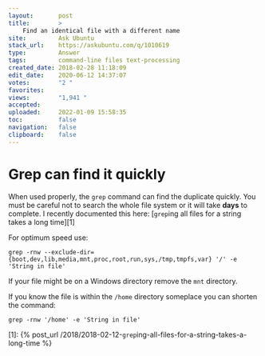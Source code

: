 ```yaml
---
layout:       post
title:        >
    Find an identical file with a different name
site:         Ask Ubuntu
stack_url:    https://askubuntu.com/q/1010619
type:         Answer
tags:         command-line files text-processing
created_date: 2018-02-28 11:18:09
edit_date:    2020-06-12 14:37:07
votes:        "2 "
favorites:    
views:        "1,941 "
accepted:     
uploaded:     2022-01-09 15:58:35
toc:          false
navigation:   false
clipboard:    false
---
```


# Grep can find it quickly

When used properly, the `grep` command can find the duplicate quickly. You must be careful not to search the whole file system or it will take **days** to complete. I recently documented this here: [`grep`ing all files for a string takes a long time][1]

For optimum speed use:

``` 
grep -rnw --exclude-dir={boot,dev,lib,media,mnt,proc,root,run,sys,/tmp,tmpfs,var} '/' -e 'String in file'

```

If your file might be on a Windows directory remove the `mnt` directory.

If you know the file is within the `/home` directory someplace you can shorten the command:

``` 
grep -rnw '/home' -e 'String in file'

```


  [1]: {% post_url /2018/2018-02-12-`grep`ing-all-files-for-a-string-takes-a-long-time %}
